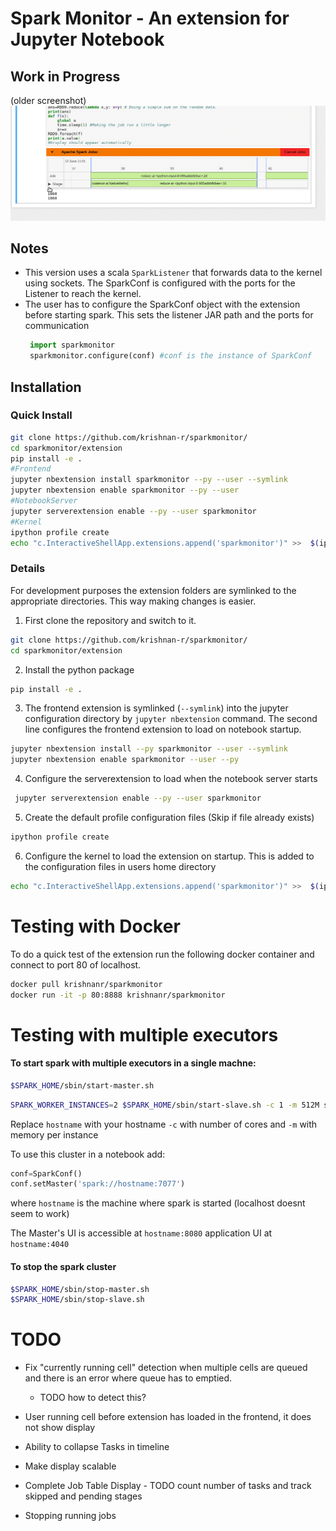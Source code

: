 # Spark Monitor - An extension for Jupyter Notebook

## Work in Progress
(older screenshot)
![Screenshot](screenshot.gif)
## Notes
* This version uses a scala `SparkListener` that forwards data to the kernel using sockets. The SparkConf is configured with the ports for the Listener to reach the kernel.
* The user has to configure the SparkConf object with the extension before starting spark. This sets the listener JAR path and the ports for communication
   ```python
    import sparkmonitor
    sparkmonitor.configure(conf) #conf is the instance of SparkConf
   ```

## Installation

### Quick Install 
```bash 
git clone https://github.com/krishnan-r/sparkmonitor/
cd sparkmonitor/extension
pip install -e .
#Frontend
jupyter nbextension install sparkmonitor --py --user --symlink
jupyter nbextension enable sparkmonitor --py --user
#NotebookServer
jupyter serverextension enable --py --user sparkmonitor
#Kernel
ipython profile create
echo "c.InteractiveShellApp.extensions.append('sparkmonitor')" >>  $(ipython profile locate default)/ipython_kernel_config.py
```
### Details
For development purposes the extension folders are symlinked to the appropriate directories. This way making changes is easier.

1. First clone the repository and switch to it.

```bash
git clone https://github.com/krishnan-r/sparkmonitor/
cd sparkmonitor/extension
```
2. Install the python package

```bash
pip install -e .
```

3. The frontend extension is symlinked (```--symlink```) into the jupyter configuration directory by `jupyter nbextension` command. The second line configures the frontend extension to load on notebook startup.

```bash
jupyter nbextension install --py sparkmonitor --user --symlink
jupyter nbextension enable sparkmonitor --user --py
```
4. Configure the serverextension to load when the notebook server starts

```bash
 jupyter serverextension enable --py --user sparkmonitor
```

5. Create the default profile configuration files (Skip if file already exists)
```bash
ipython profile create
```
6. Configure the kernel to load the extension on startup. This is added to the configuration files in users home directory
```bash
echo "c.InteractiveShellApp.extensions.append('sparkmonitor')" >>  $(ipython profile locate default)/ipython_kernel_config.py
```

# Testing with Docker
To do a quick test of the extension run the following docker container and connect to port 80 of localhost.
```bash
docker pull krishnanr/sparkmonitor
docker run -it -p 80:8888 krishnanr/sparkmonitor
```
# Testing with multiple executors

#### To start spark with multiple executors in a single machne:

```bash
$SPARK_HOME/sbin/start-master.sh
```
```bash
SPARK_WORKER_INSTANCES=2 $SPARK_HOME/sbin/start-slave.sh -c 1 -m 512M spark://hostname:7077
```
Replace `hostname` with your hostname `-c` with number of cores and `-m` with memory per instance


To use this cluster in a notebook add: 
```python
conf=SparkConf()
conf.setMaster('spark://hostname:7077')
```
where `hostname` is the machine where spark is started (localhost doesnt seem to work)

The Master's UI is accessible at `hostname:8080` application UI at `hostname:4040`

#### To stop the spark cluster
```bash
$SPARK_HOME/sbin/stop-master.sh
$SPARK_HOME/sbin/stop-slave.sh 
```

# TODO

- Fix "currently running cell" detection when multiple cells are queued and there is an error where queue has to emptied.
    - TODO how to detect this?

- User running cell before extension has loaded in the frontend, it does not show display

- Ability to collapse Tasks in timeline

- Make display scalable

- Complete Job Table Display - TODO count number of tasks and track skipped and pending stages

- Stopping running jobs